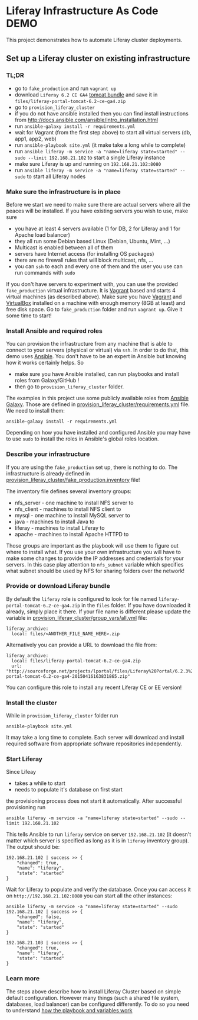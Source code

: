 Liferay Infrastructure As Code DEMO
=========

This project demonstrates how to automate Liferay cluster deployments.  


Set up a Liferay cluster on existing infrastructure
------------

### TL;DR

  * go to `fake_production` and run `vagrant up`
  * download `Liferay 6.2 CE GA4` [tomcat bundle](http://sourceforge.net/projects/lportal/files/Liferay%20Portal/6.2.3%20GA4/liferay-portal-tomcat-6.2-ce-ga4-20150416163831865.zip) and save it in `files/liferay-portal-tomcat-6.2-ce-ga4.zip`  
  * go to `provision_liferay_cluster`
  * if you do not have ansible installed then you can find install instructions from http://docs.ansible.com/ansible/intro_installation.html
  * run `ansible-galaxy install -r requirements.yml`
  * wait for Vagrant (from the first step above) to start all virtual servers (db, app1, app2, web) 
  * run `ansible-playbook site.yml` (it make take a long while to complete)
  * run `ansible liferay -m service -a "name=liferay state=started" --sudo --limit 192.168.21.102` to start a single Liferay instance
  * make sure Liferay is up and running on `192.168.21.102:8080`
  * run `ansible liferay -m service -a "name=liferay state=started" --sudo` to start all Liferay nodes   

### Make sure the infrastructure is in place

Before we start we need to make sure there are actual servers where all the peaces will be installed.
If you have existing servers you wish to use, make sure 

  * you have at least 4 servers available (1 for DB, 2 for Liferay and 1 for Apache load balancer) 
  * they all run some Debian based Linux (Debian, Ubuntu, Mint, ...)
  * Multicast is enabled between all of them 
  * servers have Internet access (for installing OS packages) 
  * there are no firewall rules that will block multicast, nfs, ...
  * you can `ssh` to each and every one of them and the user you use can run commands with `sudo` 

If you don't have servers to experiment with, you can use the provided `fake_production` virtual infrastructure. It is [Vagrant](https://www.vagrantup.com/) based and starts 4 virtual machines (as described above). Make sure you have [Vagrant](https://www.vagrantup.com/) and [VirtualBox](https://www.virtualbox.org/) installed on a machine with enough memory (8GB at least) and free disk space. Go to `fake_production` folder and run `vagrant up`. Give it some time to start!

### Install Ansible and required roles

You can provision the infrastructure from any machine that is able to connect to your servers (physical or virtual) via `ssh`. In order to do that, this demo uses [Ansible](http://www.ansible.com/home). You don't have to be an expert in Ansible but knowing how it works certainly helps. So   
  
  * make sure you have Ansible installed, can run playbooks and install roles from Galaxy/GitHub ! 
  * then go to `provision_liferay_cluster` folder. 
 
The examples in this project use some publicly available roles from [Ansible Galaxy](http://galaxy.ansible.com/). Those are defined in [provision_liferay_cluster/requirements.yml](provision_liferay_cluster/requirements.yml) file. We need to install them:

```
ansible-galaxy install -r requirements.yml 
``` 
Depending on how you have installed and configured Ansible you may have to use `sudo` to install the roles in Ansible's global roles location. 


### Describe your infrastructure

If you are using the `fake_production` set up, there is nothing to do. The infrastructure is already defined in [provision_liferay_cluster/fake_production.inventory](provision_liferay_cluster/fake_production.inventory) file!  

The inventory file defines several inventory groups: 

  * nfs_server - one machine to install NFS server to
  * nfs_client - machines to install NFS client to
  * mysql - one machine to install MySQL server to
  * java - machines to install Java to
  * liferay - machines to install Liferay to
  * apache - machines to install Apache HTTPD to

Those groups are important as the playbook will use them to figure out where to install what. If you use your own infrastructure you will have to make some changes to provide the IP addresses and credentials for your servers. In this case play attention to `nfs_subnet` variable which specifies what subnet should be used by NFS for sharing folders over the network!

### Provide or download Liferay bundle

By default the `liferay` role is configured to look for file named `liferay-portal-tomcat-6.2-ce-ga4.zip` in the `files` folder. If you have downloaded it already, simply place it there. If your file name is different please update the variable in [provision_liferay_cluster/group_vars/all.yml](provision_liferay_cluster/group_vars/all.yml) file:

    liferay_archive: 
      local: files/<ANOTHER_FILE_NAME_HERE>.zip

Alternatively you can provide a URL to download the file from: 

    liferay_archive: 
      local: files/liferay-portal-tomcat-6.2-ce-ga4.zip
      url: "http://sourceforge.net/projects/lportal/files/Liferay%20Portal/6.2.3%20GA4/liferay-portal-tomcat-6.2-ce-ga4-20150416163831865.zip" 

You can configure this role to install any recent Liferay CE or EE version!    

### Install the cluster

While in `provision_liferay_cluster` folder run

```
ansible-playbook site.yml
```

It may take a long time to complete. Each server will download and install required software from appropriate software repositories independently. 


### Start Liferay

Since Lifeay 

 * takes a while to start
 * needs to populate it's database on first start
 
the provisioning process does not start it automatically. After successful provisioning run 

```
ansible liferay -m service -a "name=liferay state=started" --sudo --limit 192.168.21.102
```

This tells Ansible to run `liferay` service on server `192.168.21.102` (it doesn't matter which server is specified as long as it is in `liferay` inventory group). The output should be:

``` 
192.168.21.102 | success >> {
    "changed": true, 
    "name": "liferay", 
    "state": "started"
}
```

Wait for Liferay to populate and verify the database. Once you can access it on `http://192.168.21.102:8080` you can start all the other instances:

```
ansible liferay -m service -a "name=liferay state=started" --sudo 
192.168.21.102 | success >> {
    "changed": false, 
    "name": "liferay", 
    "state": "started"
}

192.168.21.103 | success >> {
    "changed": true, 
    "name": "liferay", 
    "state": "started"
}
```

### Learn more

The steps above describe how to install Liferay Cluster based on simple default configuration. However many things (such a shared file system, databases, load balancer) can be configured differently. To do so you need to understand [how the playbook and variables work](playbook_and_variables.md)

 
   
